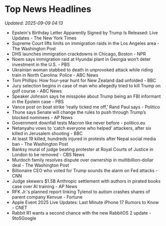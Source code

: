 # Top News Headlines

_Updated: 2025-09-09 04:13_

- Epstein's Birthday Letter Apparently Signed by Trump Is Released: Live Updates - The New York Times
- Supreme Court lifts limits on immigration raids in the Los Angeles area - The Washington Post
- DHS launches immigration crackdowns in Chicago, Boston - NPR
- Noem says immigration raid at Hyundai plant in Georgia won’t deter investment in the U.S. - PBS
- Ukrainian woman stabbed to death in unprovoked attack while riding train in North Carolina: Police - ABC News
- Tom Phillips: How four-year hunt for New Zealand dad unfolded - BBC
- Jury selection begins in case of man who allegedly tried to kill Trump on golf course - ABC News
- Speaker Johnson says he misspoke about Trump being an FBI informant in the Epstein case - PBS
- Vance post on boat strike ‘really ticked me off,’ Rand Paul says - Politico
- Thune says Senate will change the rules to push through Trump’s blocked nominees - AP News
- Government downfall tests Macron like never before - politico.eu
- Netanyahu vows to 'catch everyone who helped' attackers, after six killed in Jerusalem shooting - BBC
- At least 19 killed, hundreds injured in protests after Nepal social media ban - The Washington Post
- Banksy mural of judge beating protester at Royal Courts of Justice in London to be removed - CBS News
- Murdoch family resolves dispute over ownership in multibillion-dollar deal - The Washington Post
- Billionaire CEO who voted for Trump sounds the alarm on Fed attacks - CNN
- Judge skewers $1.5B Anthropic settlement with authors in pirated books case over AI training - AP News
- RFK Jr.'s planned report linking Tylenol to autism crashes shares of parent company Kenvue - Fortune
- Apple Event 2025 Live Updates: Last Minute iPhone 17 Rumors to Know - CNET
- Rabbit R1 wants a second chance with the new RabbitOS 2 update - 9to5Google